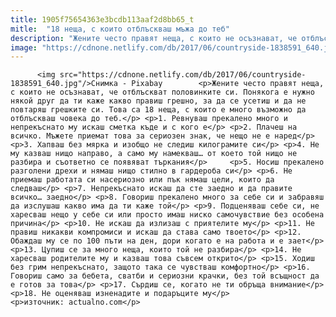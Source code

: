 ```yaml
---
title: 1905f75654363e3bcdb113aaf2d8bb65_t
mitle:  "18 неща, с които отблъскваш мъжа до теб"
description: "Жените често правят неща, с които не осъзнават, че отблъскват половинките си. Понякога е нужно някой друг да ти каже какво правиш грешно, за да се усетиш и да не повтаряш грешките си. Това са 18 неща, с които е много възможно да отблъскваш човека до теб. 1. Ревнуваш прекалено много и непрекъснато му искаш …"
image: "https://cdnone.netlify.com/db/2017/06/countryside-1838591_640.jpg"
---
```


          <img src="https://cdnone.netlify.com/db/2017/06/countryside-1838591_640.jpg"/>Снимка - Pixabay        <p>Жените често правят неща, с които не осъзнават, че отблъскват половинките си. Понякога е нужно някой друг да ти каже какво правиш грешно, за да се усетиш и да не повтаряш грешките си. Това са 18 неща, с които е много възможно да отблъскваш човека до теб.</p> <p>1. Ревнуваш прекалено много и непрекъснато му искаш сметка къде и с кого е</p> <p>2. Плачеш на всичко. Мъжете приемат това за сериозен знак, че нещо не е наред</p> <p>3. Хапваш без мярка и изобщо не следиш килограмите си</p> <p>4. Не му казваш нищо направо, а само му намекваш… от което той нищо не разбира и съответно се появяват търкания</p>     <p>5. Носиш прекалено разголени дрехи и нямаш нищо стилно в гардероба си</p> <p>6. Не приемаш работата си насериозно или пък нямаш цели, които да следваш</p> <p>7. Непрекъснато искаш да сте заедно и да правите всичко… заедно</p> <p>8. Говориш прекалено много за себе си и забравяш да изслушаш какво има да ти каже той</p> <p>9. Подценяваш себе си, не харесваш нещо у себе си или просто имаш ниско самочувствие без особена причина</p> <p>10. Не искаш да излизаш с приятелите му</p> <p>11. Не правиш никакви компромиси и искаш да става само твоето</p> <p>12. Обаждаш му се по 100 пъти на ден, дори когато е на работа и е зает</p>     <p>13. Цупиш се за много неща, които той не разбира</p> <p>14. Не харесваш родителите му и казваш това съвсем открито</p> <p>15. Ходиш без грим непрекъснато, защото така се чувстваш комфортно</p> <p>16. Говориш само за бебета, сватби и сериозни крачки, без той всъщност да е готов за това</p> <p>17. Сърдиш се, когато не ти обръща внимание</p> <p>18. Не оценяваш изненадите и подаръците му</p> <p>източник: actualno.com</p>        